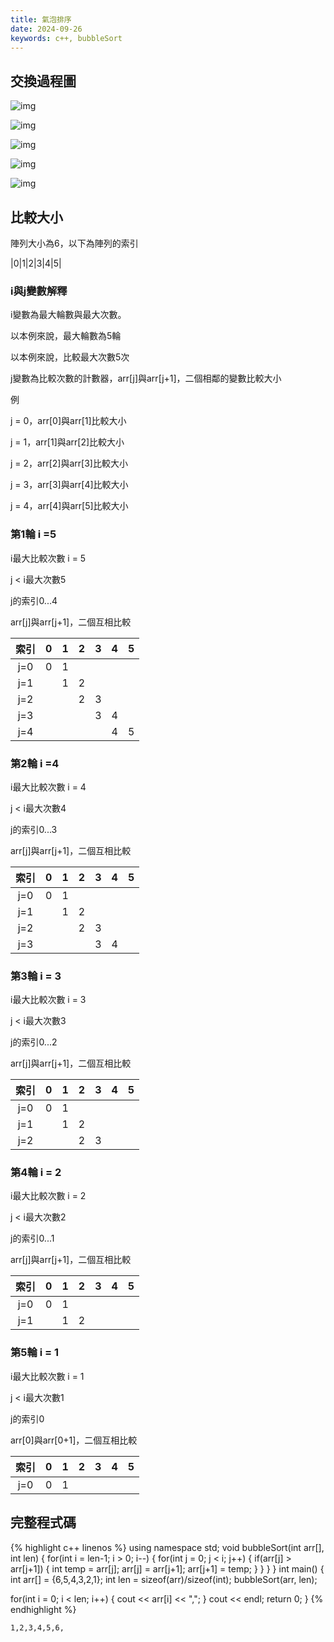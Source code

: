 ```yaml
---
title: 氣泡排序
date: 2024-09-26
keywords: c++, bubbleSort 
---
```


## 交換過程圖

![img]({{site.imgurl}}/dataStruct/bubbleSort1.jpg)  

![img]({{site.imgurl}}/dataStruct/bubbleSort2.jpg)  

![img]({{site.imgurl}}/dataStruct/bubbleSort3.jpg)  

![img]({{site.imgurl}}/dataStruct/bubbleSort4.jpg)  

![img]({{site.imgurl}}/dataStruct/bubbleSort5.jpg)  


## 比較大小

陣列大小為6，以下為陣列的索引

|0|1|2|3|4|5|

### i與j變數解釋

i變數為最大輪數與最大次數。

以本例來說，最大輪數為5輪

以本例來說，比較最大次數5次

j變數為比較次數的計數器，arr[j]與arr[j+1]，二個相鄰的變數比較大小

例

j = 0，arr[0]與arr[1]比較大小

j = 1，arr[1]與arr[2]比較大小

j = 2，arr[2]與arr[3]比較大小

j = 3，arr[3]與arr[4]比較大小

j = 4，arr[4]與arr[5]比較大小


### 第1輪 i =5

i最大比較次數 i = 5

j < i最大次數5

j的索引0...4

arr[j]與arr[j+1]，二個互相比較

|索引|0|1|2|3|4|5|
|:--:|:--:|:--:|:--:|:--:|:--:|:--:|
|j=0|0|1|||||
|j=1||1|2||||
|j=2|||2|3|||
|j=3||||3|4||
|j=4|||||4|5|

### 第2輪 i =4

i最大比較次數 i = 4

j < i最大次數4

j的索引0...3

arr[j]與arr[j+1]，二個互相比較

|索引|0|1|2|3|4|5|
|:--:|:--:|:--:|:--:|:--:|:--:|:--:|
|j=0|0|1|||||
|j=1||1|2||||
|j=2|||2|3|||
|j=3||||3|4||

### 第3輪 i = 3

i最大比較次數 i = 3

j < i最大次數3

j的索引0...2

arr[j]與arr[j+1]，二個互相比較

|索引|0|1|2|3|4|5|
|:--:|:--:|:--:|:--:|:--:|:--:|:--:|
|j=0|0|1|||||
|j=1||1|2||||
|j=2|||2|3|||

### 第4輪 i = 2

i最大比較次數 i = 2

j < i最大次數2

j的索引0...1

arr[j]與arr[j+1]，二個互相比較

|索引|0|1|2|3|4|5|
|:--:|:--:|:--:|:--:|:--:|:--:|:--:|
|j=0|0|1|||||
|j=1||1|2||||

### 第5輪 i = 1

i最大比較次數 i = 1

j < i最大次數1

j的索引0

arr[0]與arr[0+1]，二個互相比較

|索引|0|1|2|3|4|5|
|:--:|:--:|:--:|:--:|:--:|:--:|:--:|
|j=0|0|1|||||





## 完整程式碼

{% highlight c++ linenos %}
using namespace std;
void bubbleSort(int arr[], int len) {
  for(int i = len-1; i > 0; i--) {
    for(int j = 0; j < i; j++) {
      if(arr[j] > arr[j+1]) {
        int temp = arr[j];
        arr[j] = arr[j+1];
        arr[j+1] = temp;
      }
    }
  }
}
int main() {
  int arr[] = {6,5,4,3,2,1};
  int len = sizeof(arr)/sizeof(int);
  bubbleSort(arr, len);
  
  for(int i = 0; i < len; i++) {
    cout << arr[i] << ",";
  }
  cout << endl;
  return 0;
}
{% endhighlight %}

```
1,2,3,4,5,6,
```